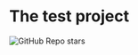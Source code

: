 # The test project
![GitHub Repo stars](https://img.shields.io/github/stars/avgdrs23/test?style=flat-square)
